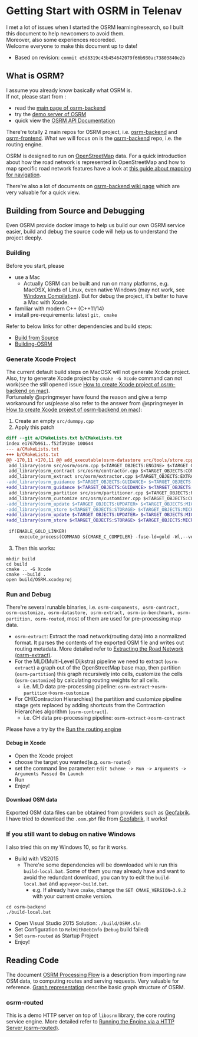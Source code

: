 # Getting Start with OSRM in Telenav
I met a lot of issues when I started the OSRM learning/research, so I built this document to help newcomers to avoid them.      
Moreover, also some experiences recoreded.       
Welcome everyone to make this document up to date!    
- Based on revision: `commit e5d8319c43b454642079f66b930ac73803840e2b`    

## What is OSRM? 
I assume you already know basically what OSRM is.    
If not, please start from :    
- read the [main page of osrm-backend](https://github.com/Project-OSRM/osrm-backend)    
- try the [demo server of OSRM](http://map.project-osrm.org/)    
- quick view the [OSRM API Documentation](http://project-osrm.org/)    

There're totally 2 main repos for OSRM project, i.e. [osrm-backend](https://github.com/Project-OSRM/osrm-backend) and [osrm-frontend](https://github.com/Project-OSRM/osrm-frontend). What we will focus on is the [osrm-backend](https://github.com/Project-OSRM/osrm-backend) repo, i.e. the routing engine.       

OSRM is designed to run on [OpenStreetMap](https://www.openstreetmap.org/) data. For a quick introduction about how the road network is represented in OpenStreetMap and how to map specific road network features have a look at [this guide about mapping for navigation](https://www.mapbox.com/mapping/mapping-for-navigation/).    

There're also a lot of documents on [osrm-backend wiki page](https://github.com/Project-OSRM/osrm-backend/wiki) which are very valuable for a quick view.    

## Building from Source and Debugging    
Even OSRM provide docker image to help us build our own OSRM service easier, build and debug the source code will help us to understand the project deeply.    

### Building   
Before you start, please     
- use a Mac    
    - Actually OSRM can be built and run on many platforms, e.g. MacOSX, kinds of Linux, even native Windows (may not work, see [Windows Compilation](https://github.com/Project-OSRM/osrm-backend/wiki/Windows-Compilation)). But for debug the project, it's better to have a Mac with Xcode.    
- familiar with modern C++ (C++11/14)    
- install pre-requirements: latest `git, cmake`    

Refer to below links for other dependencies and build steps:    
- [Build from Source](https://github.com/Project-OSRM/osrm-backend#building-from-source)    
- [Building-OSRM](https://github.com/Project-OSRM/osrm-backend/wiki/Building-OSRM)    

### Generate Xcode Project    
The current default build steps on MacOSX will not generate Xcode project. Also, try to generate Xcode project by `cmake -G Xcode` command can not work(see the still opened issue [How to create Xcode project of osrm-backend on mac](https://github.com/Project-OSRM/osrm-backend/issues/2409)).      
Fortunately @springmeyer have found the reason and give a temp workaround for us(please also refer to the answer from @springmeyer in [How to create Xcode project of osrm-backend on mac](https://github.com/Project-OSRM/osrm-backend/issues/2409)):   
1. Create an empty `src/dummpy.cpp`   
2. Apply this patch    
```diff
diff --git a/CMakeLists.txt b/CMakeLists.txt    
index e1767b961..f52f3918e 100644    
--- a/CMakeLists.txt    
+++ b/CMakeLists.txt    
@@ -170,11 +170,11 @@ add_executable(osrm-datastore src/tools/store.cpp $<TARGET_OBJECTS:MICROTAR> $<T    
 add_library(osrm src/osrm/osrm.cpp $<TARGET_OBJECTS:ENGINE> $<TARGET_OBJECTS:STORAGE> $<TARGET_OBJECTS:MICROTAR> $<TARGET_OBJECTS:UTIL>)    
 add_library(osrm_contract src/osrm/contractor.cpp $<TARGET_OBJECTS:CONTRACTOR> $<TARGET_OBJECTS:UTIL>)    
 add_library(osrm_extract src/osrm/extractor.cpp $<TARGET_OBJECTS:EXTRACTOR> $<TARGET_OBJECTS:MICROTAR> $<TARGET_OBJECTS:UTIL>)    
-add_library(osrm_guidance $<TARGET_OBJECTS:GUIDANCE> $<TARGET_OBJECTS:UTIL>)    
+add_library(osrm_guidance $<TARGET_OBJECTS:GUIDANCE> $<TARGET_OBJECTS:UTIL> src/dummy.cpp)    
 add_library(osrm_partition src/osrm/partitioner.cpp $<TARGET_OBJECTS:PARTITIONER> $<TARGET_OBJECTS:MICROTAR> $<TARGET_OBJECTS:UTIL>)    
 add_library(osrm_customize src/osrm/customizer.cpp $<TARGET_OBJECTS:CUSTOMIZER> $<TARGET_OBJECTS:MICROTAR> $<TARGET_OBJECTS:UTIL>)     
-add_library(osrm_update $<TARGET_OBJECTS:UPDATER> $<TARGET_OBJECTS:MICROTAR> $<TARGET_OBJECTS:UTIL>)
-add_library(osrm_store $<TARGET_OBJECTS:STORAGE> $<TARGET_OBJECTS:MICROTAR> $<TARGET_OBJECTS:UTIL>)
+add_library(osrm_update $<TARGET_OBJECTS:UPDATER> $<TARGET_OBJECTS:MICROTAR> $<TARGET_OBJECTS:UTIL> src/updater/csv_source.cpp src/updater/updater.cpp)
+add_library(osrm_store $<TARGET_OBJECTS:STORAGE> $<TARGET_OBJECTS:MICROTAR> $<TARGET_OBJECTS:UTIL> src/storage/io_config.cpp src/storage/storage.cpp)
      
 if(ENABLE_GOLD_LINKER)         
     execute_process(COMMAND ${CMAKE_C_COMPILER} -fuse-ld=gold -Wl,--version ERROR_QUIET OUTPUT_VARIABLE LD_VERSION)      
```
3.  Then this works:   
```
mkdir build
cd build
cmake .. -G Xcode
cmake --build .
open build/OSRM.xcodeproj
```

### Run and Debug   
There're several runable binaries, i.e. `osrm-components, osrm-contract, osrm-customize, osrm-datastore, osrm-extract, osrm-io-benchmark, osrm-partition, osrm-routed`, most of them are used for pre-processing map data.    
- `osrm-extract`: Extract the road network(routing data) into a normalized format. It parses the contents of the exported OSM file and writes out routing metadata. More detailed refer to [Extracting the Road Network (osrm-extract)](https://github.com/Project-OSRM/osrm-backend/wiki/Running-OSRM#extracting-the-road-network-osrm-extract).    
- For the MLD(Multi-Level Dijkstra) pipeline we need to extract (`osrm-extract`) a graph out of the OpenStreetMap base map, then partition (`osrm-partition`) this graph recursively into cells, customize the cells (`osrm-customize`) by calculating routing weights for all cells.    
    - i.e. MLD data pre-processing pipeline: `osrm-extract`->`osrm-partition`->`osrm-customize`    
- For CH(Contraction Hierarchies) the partition and customize pipeline stage gets replaced by adding shortcuts from the Contraction Hierarchies algorithm (`osrm-contract`).   
    - i.e. CH data pre-processing pipeline: `osrm-extract`->`osrm-contract`    

Please have a try by the [Run the routing engine](https://github.com/Project-OSRM/osrm-backend/wiki/Running-OSRM)    

#### Debug in Xcode    
- Open the Xcode project    
- choose the target you wanted(e.g. `osrm-routed`)    
- set the command line parameter: `Edit Scheme -> Run -> Arguments -> Arguments Passed On Launch`    
- Run    
- Enjoy!     

#### Download OSM data    
Exported OSM data files can be obtained from providers such as [Geofabrik](http://download.geofabrik.de/).     
I have tried to download the `.osm.pbf` file from [Geofabrik](http://download.geofabrik.de/), it works!    

### If you still want to debug on native Windows    
I also tried this on my Windows 10, so far it works.     
- Build with VS2015    
    - There're some dependencies will be downloaded while run this `build-local.bat`. Some of them you may already have and want to avoid the redundant download, you can try to edit the `build-local.bat` and `appveyor-build.bat`.    
        - e.g. If already have `cmake`, change the `SET CMAKE_VERSION=3.9.2` with your current cmake version.    
```
cd osrm-backend
./build-local.bat 
```    
- Open Visual Studio 2015 Solution: `./build/OSRM.sln`    
- Set Configuration to `RelWithDebInfo` (`Debug` build failed)    
- Set `osrm-routed` as Startup Project    
- Enjoy!    

## Reading Code   
The document [OSRM Processing Flow](https://github.com/Project-OSRM/osrm-backend/wiki/Processing-Flow) is a description from importing raw OSM data, to computing routes and serving requests. Very valuable for reference.
[Graph representation](https://github.com/Project-OSRM/osrm-backend/wiki/Graph-representation) describe basic graph structure of OSRM.

### osrm-routed   
This is a demo HTTP server on top of `libosrm` library, the core routing service engine. More detailed refer to [Running the Engine via a HTTP Server (osrm-routed)](https://github.com/Project-OSRM/osrm-backend/wiki/Running-OSRM#running-the-engine-via-a-http-server-osrm-routed).    

